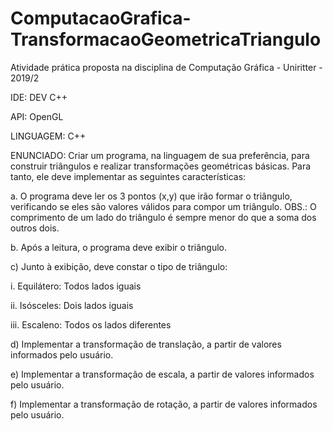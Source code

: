 # ComputacaoGrafica-TransformacaoGeometricaTriangulo
Atividade prática proposta na disciplina de Computação Gráfica - Uniritter - 2019/2

IDE: DEV C++

API: OpenGL

LINGUAGEM: C++

ENUNCIADO: Criar um programa, na linguagem de sua preferência, para construir triângulos e realizar transformações geométricas básicas. Para tanto, ele deve implementar as seguintes características:

a. O programa deve ler os 3 pontos (x,y) que irão formar o triângulo, verificando se eles são valores válidos para compor um triângulo. OBS.: O comprimento de um lado do triângulo é sempre menor do que a soma dos outros dois.

b. Após a leitura, o programa deve exibir o triângulo.

c) Junto à exibição, deve constar o tipo de triângulo:

i. Equilátero: Todos lados iguais

ii. Isósceles: Dois lados iguais

iii. Escaleno: Todos os lados diferentes

d) Implementar a transformação de translação, a partir de valores informados pelo usuário.

e) Implementar a transformação de escala, a partir de valores informados pelo usuário.

f) Implementar a transformação de rotação, a partir de valores informados pelo usuário.
